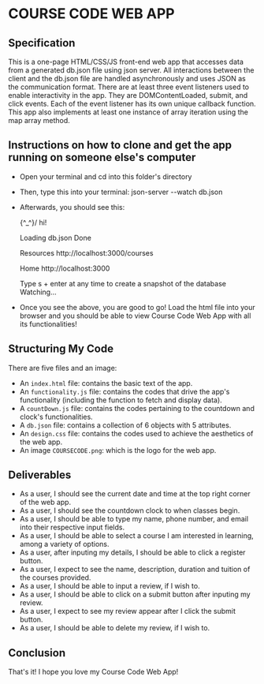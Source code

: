 # COURSE CODE WEB APP

## Specification
This is a one-page HTML/CSS/JS front-end web app that accesses data from a generated db.json file using json server. 
All interactions between the client and the db.json file are handled asynchronously and uses JSON as the 
communication format. There are at least three event listeners used to enable 
interactivity in the app. They are DOMContentLoaded, submit, and click events. 
Each of the event listener has its own unique callback function.  
This app also implements at least one instance of array iteration using the map array method. 


## Instructions on how to clone and get the app running on someone else's computer
* Open your terminal and cd into this folder's directory
* Then, type this into your terminal:
                json-server --watch db.json
* Afterwards, you should see this:

    \{^_^}/ hi!

  Loading db.json
  Done

  Resources
  http://localhost:3000/courses

  Home
  http://localhost:3000

  Type s + enter at any time to create a snapshot of the database
  Watching...
* Once you see the above, you are good to go! Load the html file into your browser and you should be able to view Course Code Web App with all its functionalities!


## Structuring My Code
There are five files and an image:
* An `index.html` file: contains the basic text of the app. 
* An `functionality.js` file: contains the codes that drive the app's functionality (including the function to fetch and display data).
* A `countDown.js` file: contains the codes pertaining to the countdown and clock's functionalities.
* A `db.json` file: contains a collection of 6 objects with 5 attributes.
* An `design.css` file: contains the codes used to achieve the aesthetics of the web app.
* An image `COURSECODE.png`: which is the logo for the web app.


## Deliverables
* As a user, I should see the current date and time at the top right corner of the web app.
* As a user, I should see the countdown clock to when classes begin. 
* As a user, I should be able to type my name, phone number, and email into their respective input fields.
* As a user, I should be able to select a course I am interested in learning, among a variety of options.
* As a user, after inputing my details, I should be able to click a register button.
* As a user, I expect to see the name, description, duration and tuition of the courses provided.  
* As a user, I should be able to input a review, if I wish to.
* As a user, I should be able to click on a submit button after inputing my review.
* As a user, I expect to see my review appear after I click the submit button.
* As a user, I should be able to delete my review, if I wish to. 


## Conclusion

That's it! I hope you love my Course Code Web App!
